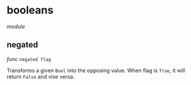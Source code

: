# booleans

_module_ 

## negated

_func_ `negated flag`

Transforms a given `Bool` into the opposing value.
When flag is `True`, it will return `False` and vise versa.